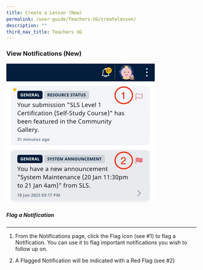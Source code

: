 ```yaml
---
title: Create a Lesson (New)
permalink: /user-guide/Teachers-UG/createlesson/
description: ""
third_nav_title: Teachers UG
---
```

<base target="_blank">

### View Notifications (New)

![](/images/Flagged%20image.jpg)

##### Flag a Notification
<hr>

1. From the Notifications page, click the Flag icon (see #1) to flag a Notification. You can use it to flag important notifications you wish to follow up on.

2. A Flagged Notification will be indicated with a Red Flag (see #2)